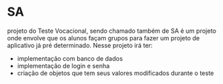 # SA
 projeto do Teste Vocacional, sendo chamado também de SA
 é um projeto onde envolve que os alunos façam grupos para fazer um projeto de aplicativo já pré determinado.
 Nesse projeto irá ter:
 - implementação com banco de dados
 - implementação de login e senha
 - criação de objetos que tem seus valores modificados durante o teste
